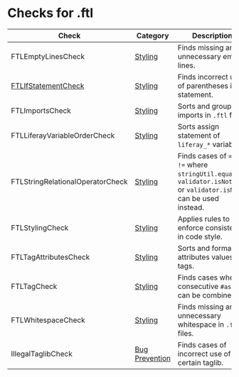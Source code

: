 # Checks for .ftl

Check | Category | Description
----- | -------- | -----------
FTLEmptyLinesCheck | [Styling](styling_checks.markdown#styling-checks) | Finds missing and unnecessary empty lines. |
[FTLIfStatementCheck](check/if_statement_check.markdown#ifstatementcheck) | [Styling](styling_checks.markdown#styling-checks) | Finds incorrect use of parentheses in statement. |
FTLImportsCheck | [Styling](styling_checks.markdown#styling-checks) | Sorts and groups imports in `.ftl` files. |
FTLLiferayVariableOrderCheck | [Styling](styling_checks.markdown#styling-checks) | Sorts assign statement of `liferay_*` variables. |
FTLStringRelationalOperatorCheck | [Styling](styling_checks.markdown#styling-checks) | Finds cases of `==` or `!=` where `stringUtil.equals`, `validator.isNotNull` or `validator.isNull` can be used instead. |
FTLStylingCheck | [Styling](styling_checks.markdown#styling-checks) | Applies rules to enforce consistency in code style. |
FTLTagAttributesCheck | [Styling](styling_checks.markdown#styling-checks) | Sorts and formats attributes values in tags. |
FTLTagCheck | [Styling](styling_checks.markdown#styling-checks) | Finds cases where consecutive `#assign` can be combined. |
FTLWhitespaceCheck | [Styling](styling_checks.markdown#styling-checks) | Finds missing and unnecessary whitespace in `.ftl` files. |
IllegalTaglibCheck | [Bug Prevention](bug_prevention_checks.markdown#bug-prevention-checks) | Finds cases of incorrect use of certain taglib. |